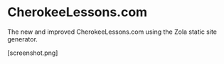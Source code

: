 # CherokeeLessons.com

The new and improved CherokeeLessons.com using the Zola static site generator.

[screenshot.png]
